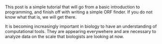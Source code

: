 This post is a simple tutorial that will go from a basic introduction to
programming, and finish off with writing a simple ORF finder. If you do 
not know what that is, we will get there.

It is becoming increasingly important in biology to have an
understanding of computational tools. They are appearing everywehere and
are necessary to analyze data on the scale that biologists are looking 
at now.
